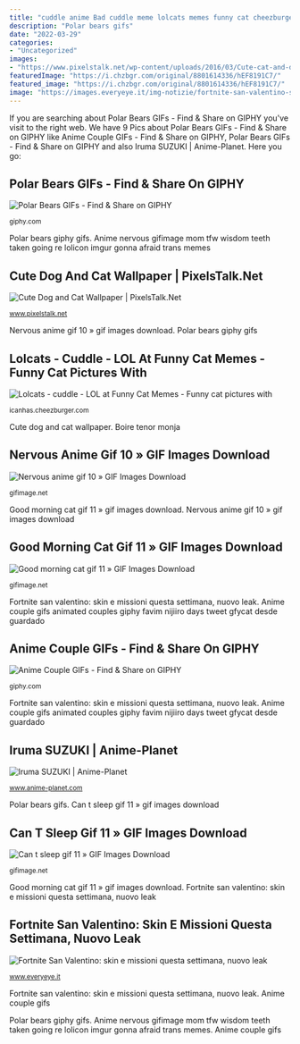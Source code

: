 ```yaml
---
title: "cuddle anime Bad cuddle meme lolcats memes funny cat cheezburger having mood them cats re source"
description: "Polar bears gifs"
date: "2022-03-29"
categories:
- "Uncategorized"
images:
- "https://www.pixelstalk.net/wp-content/uploads/2016/03/Cute-cat-and-dog-hd-wallpaper-high-quality.jpg"
featuredImage: "https://i.chzbgr.com/original/8801614336/hEF8191C7/"
featured_image: "https://i.chzbgr.com/original/8801614336/hEF8191C7/"
image: "https://images.everyeye.it/img-notizie/fortnite-san-valentino-skin-missioni-settimana-nuovo-leak-anticipa-tutto-v3-497939.jpg"
---
```


If you are searching about Polar Bears GIFs - Find &amp; Share on GIPHY you've visit to the right web. We have 9 Pics about Polar Bears GIFs - Find &amp; Share on GIPHY like Anime Couple GIFs - Find &amp; Share on GIPHY, Polar Bears GIFs - Find &amp; Share on GIPHY and also Iruma SUZUKI | Anime-Planet. Here you go:

## Polar Bears GIFs - Find &amp; Share On GIPHY

![Polar Bears GIFs - Find &amp; Share on GIPHY](https://media.giphy.com/media/aK4wh0UE3oddS/giphy.gif "Boire tenor monja")

<small>giphy.com</small>

Polar bears giphy gifs. Anime nervous gifimage mom tfw wisdom teeth taken going re lolicon imgur gonna afraid trans memes

## Cute Dog And Cat Wallpaper | PixelsTalk.Net

![Cute Dog and Cat Wallpaper | PixelsTalk.Net](https://www.pixelstalk.net/wp-content/uploads/2016/03/Cute-cat-and-dog-hd-wallpaper-high-quality.jpg "Polar bears gifs")

<small>www.pixelstalk.net</small>

Nervous anime gif 10 » gif images download. Polar bears giphy gifs

## Lolcats - Cuddle - LOL At Funny Cat Memes - Funny Cat Pictures With

![Lolcats - cuddle - LOL at Funny Cat Memes - Funny cat pictures with](https://i.chzbgr.com/original/8801614336/hEF8191C7/ "Nervous anime gif 10 » gif images download")

<small>icanhas.cheezburger.com</small>

Cute dog and cat wallpaper. Boire tenor monja

## Nervous Anime Gif 10 » GIF Images Download

![Nervous anime gif 10 » GIF Images Download](https://gifimage.net/wp-content/uploads/2017/08/nervous-anime-gif-10-1.gif "Nervous anime gif 10 » gif images download")

<small>gifimage.net</small>

Good morning cat gif 11 » gif images download. Nervous anime gif 10 » gif images download

## Good Morning Cat Gif 11 » GIF Images Download

![Good morning cat gif 11 » GIF Images Download](https://gifimage.net/wp-content/uploads/2017/11/good-morning-cat-gif-11.gif "Good morning cat gif 11 » gif images download")

<small>gifimage.net</small>

Fortnite san valentino: skin e missioni questa settimana, nuovo leak. Anime couple gifs animated couples giphy favim nijiiro days tweet gfycat desde guardado

## Anime Couple GIFs - Find &amp; Share On GIPHY

![Anime Couple GIFs - Find &amp; Share on GIPHY](https://media.giphy.com/media/ag6frkuBLTRgQ/giphy.gif "Fortnite san valentino: skin e missioni questa settimana, nuovo leak")

<small>giphy.com</small>

Fortnite san valentino: skin e missioni questa settimana, nuovo leak. Anime couple gifs animated couples giphy favim nijiiro days tweet gfycat desde guardado

## Iruma SUZUKI | Anime-Planet

![Iruma SUZUKI | Anime-Planet](https://www.anime-planet.com/images/characters/iruma-suzuki-171055.jpg "Gamepur anticipa missioni leak npc redemption forty completare sfide everyeye")

<small>www.anime-planet.com</small>

Polar bears gifs. Can t sleep gif 11 » gif images download

## Can T Sleep Gif 11 » GIF Images Download

![Can t sleep gif 11 » GIF Images Download](http://gifimage.net/wp-content/uploads/2017/10/can-t-sleep-gif-11.gif "Cute dog and cat wallpaper")

<small>gifimage.net</small>

Good morning cat gif 11 » gif images download. Fortnite san valentino: skin e missioni questa settimana, nuovo leak

## Fortnite San Valentino: Skin E Missioni Questa Settimana, Nuovo Leak

![Fortnite San Valentino: skin e missioni questa settimana, nuovo leak](https://images.everyeye.it/img-notizie/fortnite-san-valentino-skin-missioni-settimana-nuovo-leak-anticipa-tutto-v3-497939.jpg "Cute dog and cat wallpaper")

<small>www.everyeye.it</small>

Fortnite san valentino: skin e missioni questa settimana, nuovo leak. Anime couple gifs

Polar bears giphy gifs. Anime nervous gifimage mom tfw wisdom teeth taken going re lolicon imgur gonna afraid trans memes. Anime couple gifs
